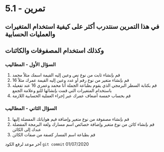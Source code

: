 
#  تمرين - 5.1
## في هذا التمرين سنتدرب أكثر على كيفية استخدام المتغيرات والعمليات الحسابية
## وكذلك استخدام المصفوفات والكائنات

### السؤال الأول - المطاليب 
1. قم بإنشاء ثابت من نوع نص وعين إليه القيمة اسمك مثلاً محمد
2. قم بإنشاء متغير من نوع رقم أو عدد وعين إليه القيمة عمرك مثلاً 16
3. قم بكتابة السطر البرمجي الذي يقوم بطباعة الجملة أنا محمد وعمري 16 عند تفعيله باستخدام المتغيرات التي قمت بإنشائها للتو وعلامة الجمع  
4. قم بحساب خمسة أضعاف عمرك عبر إجراء العملية الحسابية اللازمة

### السؤال الثاني - المطاليب 
1. قم بإنشاء مصفوفة من نوع متغير وإضافة قيم هواياتك المفضلة إليها
2. قم بإنشاء كائن من نوع متغير وإضافة خصائص اسم مسارك ولغة البرمجة المفضلة عندك إلى الكائن
3. قم بطباعة اسم المسار كصفة من صفات الكائن

آخر موعد لرفع الكود  `git commit` 
01/07/2020
